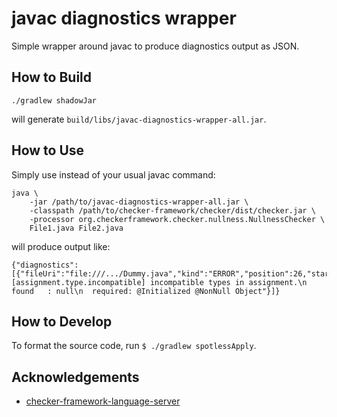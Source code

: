 # javac diagnostics wrapper

Simple wrapper around javac to produce diagnostics output as JSON.

## How to Build

```shell
./gradlew shadowJar
```

will generate `build/libs/javac-diagnostics-wrapper-all.jar`.


## How to Use

Simply use instead of your usual javac command:

```shell
java \
    -jar /path/to/javac-diagnostics-wrapper-all.jar \
    -classpath /path/to/checker-framework/checker/dist/checker.jar \
    -processor org.checkerframework.checker.nullness.NullnessChecker \
    File1.java File2.java
```

will produce output like:

```
{"diagnostics":[{"fileUri":"file:///.../Dummy.java","kind":"ERROR","position":26,"startPosition":26,"endPosition":30,"lineNumber":2,"columnNumber":20,"code":"compiler.err.proc.messager","message":"[assignment.type.incompatible] incompatible types in assignment.\n  found   : null\n  required: @Initialized @NonNull Object"}]}
```

## How to Develop

To format the source code, run `$ ./gradlew spotlessApply`.

## Acknowledgements

- [checker-framework-language-server](https://github.com/eisopux/checker-framework-languageserver/)
